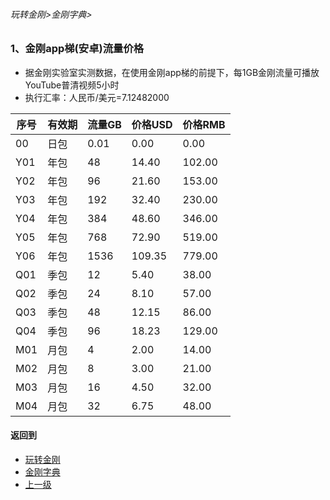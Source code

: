 ###### 玩转金刚>金刚字典>


### 1、金刚app梯(安卓)流量价格

- 据金刚实验室实测数据，在使用金刚app梯的前提下，每1GB金刚流量可播放YouTube普清视频5小时
- 执行汇率：人民币/美元=7.12482000

|序号|有效期|流量GB|价格USD|价格RMB|
|------| ------| ------| ------|------| 
|00|日包| 0.01|0.00|0.00| 
|Y01|年包|48|14.40|102.00|
|Y02|年包|96|21.60|153.00|
|Y03|年包|192|32.40|230.00|
|Y04|年包|384|48.60|346.00|
|Y05|年包|768|72.90|519.00|
|Y06|年包|1536|109.35|779.00|
|Q01|季包|12|5.40|38.00|
|Q02|季包|24|8.10|57.00| 
|Q03|季包|48|12.15|86.00| 
|Q04|季包|96|18.23|129.00| 
|M01|月包|4|2.00|14.00|
|M02|月包|8|3.00|21.00| 
|M03|月包|16|4.50|32.00| 
|M04|月包|32|6.75|48.00| 


#### 返回到
- [玩转金刚](https://github.com/a2zitpro/web/blob/master/LadderFree/A.md)
- [金刚字典](https://github.com/a2zitpro/web/blob/master/LadderFree/kkDictionary/KKDictionary.md)
- [上一级](https://github.com/a2zitpro/web/blob/master/LadderFree/kkDictionary/Price/KKDTPrice.md)



